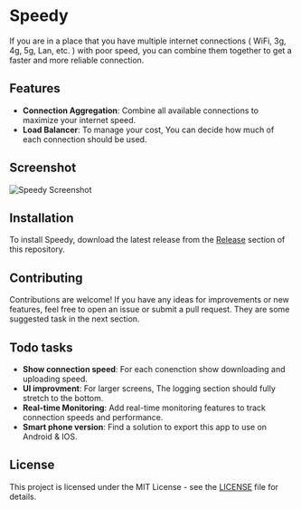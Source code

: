 # Speedy

If you are in a place that you have multiple internet connections ( WiFi, 3g, 4g, 5g, Lan, etc. ) with poor speed, you can combine them together to get a faster and more reliable connection.

## Features

- **Connection Aggregation**: Combine all available connections to maximize your internet speed.
- **Load Balancer**: To manage your cost, You can decide how much of each connection should be used.

## Screenshot

![[Speedy Screenshot](https://github.com/RezaRafia/Speedy/assets/28136738/3cee7b58-d6a6-479d-9486-bfbe4dc03e26)](screenshot.png)

## Installation

To install Speedy, download the latest release from the [Release](https://github.com/RezaRafia/Speedy/releases) section of this repository.

## Contributing

Contributions are welcome! If you have any ideas for improvements or new features, feel free to open an issue or submit a pull request. They are some suggested task in the next section.

## Todo tasks

- **Show connection speed**: For each conenction show downloading and uploading speed.
- **UI improvment**: For larger screens, The logging section should fully stretch to the bottom.
- **Real-time Monitoring**: Add real-time monitoring features to track connection speeds and performance.
- **Smart phone version**: Find a solution to export this app to use on Android & IOS.


## License

This project is licensed under the MIT License - see the [LICENSE](LICENSE) file for details.
